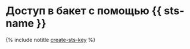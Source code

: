 # Доступ в бакет с помощью {{ sts-name }}

{% include notitle [create-sts-key](../../../_includes/iam/create-sts-key.md) %}